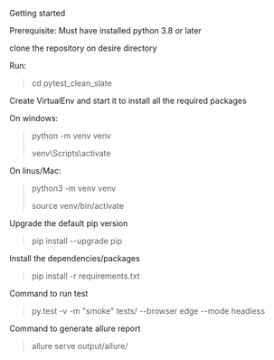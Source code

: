 Getting started

Prerequisite:
Must have installed python 3.8 or later

clone the repository on desire directory

Run:
> cd pytest_clean_slate 

Create VirtualEnv and start it to install all the required packages

On windows:
> python -m venv venv 
>
> venv\Scripts\activate

On linus/Mac:
> python3 -m venv venv
> 
> source venv/bin/activate

Upgrade the default pip version
> pip install --upgrade pip

Install the dependencies/packages
> pip install -r requirements.txt

Command to run test
> py.test -v -m "smoke" tests/ --browser edge --mode headless
 
Command to generate allure report
> allure serve output/allure/

